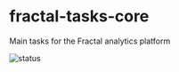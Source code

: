 # fractal-tasks-core
Main tasks for the Fractal analytics platform

![status](https://github.com/fractal-analytics-platform/fractal-tasks-core/actions/workflows/ci.yml/badge.svg)
